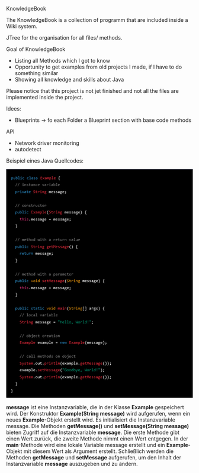 KnowledgeBook

The KnowledgeBook is a collection of programm that are included inside a Wiki system.

JTree for the organisation for all files/ methods.

Goal of KnowledgeBook
 - Listing all Methods which I got to know
 - Opportunity to get examples from old projects I made, if I have to do something similar
 - Showing all knowledge and skills about Java

Please notice that this project is not jet finished and not all the files are implemented inside the project. 


Idees:
- Blueprints -> fo each Folder a Blueprint section with base code methods

API
 - Network driver monitoring
 - autodetect
 
 
 
 Beispiel eines Java Quellcodes:
 
![img.png](img.png)

**message** ist eine Instanzvariable, die in der Klasse **Example** gespeichert wird.
Der Konstruktor **Example(String message)** wird aufgerufen, wenn ein neues **Example**-Objekt erstellt wird. Es initialisiert die Instanzvariable message.
Die Methoden **getMessage()** und **setMessage(String message)** bieten Zugriff auf die Instanzvariable **message**. Die erste Methode gibt einen Wert zurück, die zweite Methode nimmt einen Wert entgegen.
In der **main**-Methode wird eine lokale Variable message erstellt und ein **Example**-Objekt mit diesem Wert als Argument erstellt.
Schließlich werden die Methoden **getMessage** und **setMessage** aufgerufen, um den Inhalt der Instanzvariable **message** auszugeben und zu ändern.

